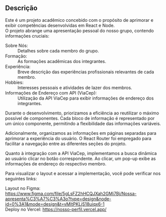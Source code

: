 <h2>Descrição</h2>
Este é um projeto acadêmico concebido com o propósito de aprimorar e exibir competências desenvolvidas em React e Node.<br>
O projeto abrange uma apresentação pessoal do nosso grupo, contendo informações cruciais:
<dl>
  <dt>Sobre Nós:</dt>
  <dd>Detalhes sobre cada membro do grupo.</dd>
  
  <dt>Formação:</dt>
  <dd>As formações acadêmicas dos integrantes.</dd>
  
  <dt>Experiência:</dt>
  <dd>Breve descrição das experiências profissionais relevantes de cada membro.</dd>
  
  <dt>Hobbies:</dt>
  <dd>Interesses pessoais e atividades de lazer dos membros.</dd>
  
  <dt>Informações de Endereço com API (ViaCep):</dt>
  <dd>Utilização da API ViaCep para exibir informações de endereço dos integrantes.</dd>

Durante o desenvolvimento, priorizamos a eficiência ao reutilizar o máximo possível de componentes. Cada bloco de informação é representado por um único componente, permitindo a flexibilidade das informações variáveis.

Adicionalmente, organizamos as informações em páginas separadas para aprimorar a experiência do usuário. O React Router foi empregado para facilitar a navegação entre as diferentes seções do projeto.

Quanto à integração com a API ViaCep, implementamos a busca dinâmica ao usuário clicar no botão correspondente. Ao clicar, um pop-up exibe as informações de endereço do respectivo membro.

Para visualizar o layout e acessar a implementação, você pode verificar nos seguintes links:

Layout no Figma: https://www.figma.com/file/5gLsFZ2hHCQJXah2GMi7Bj/Nossa-apresenta%C3%A7%C3%A3o?type=design&node-id=0%3A1&mode=design&t=vMItPKLjS18uiqx6-1
<br>
Deploy no Vercel: https://nosso-perfil.vercel.app/
